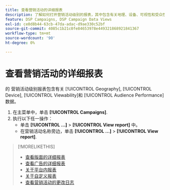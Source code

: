 ```yaml
---
title: 查看营销活动的详细报表
description: 了解如何打开营销活动级别的报表，其中包含有关地理、设备、可视性和受众性能数据的部分。
feature: DSP Campaigns, DSP Campaign Data Views
exl-id: ce0d8b44-63cb-47da-adac-d9ae330c52bf
source-git-commit: 4085c1b21c0fe84653978e449321868921841367
workflow-type: tm+mt
source-wordcount: '90'
ht-degree: 0%

---
```


# 查看营销活动的详细报表

的 <!--legacy --> 营销活动级别报表包含有关 [!UICONTROL Geography], [!UICONTROL Device], [!UICONTROL Viewability]和 [!UICONTROL Audience Performance] 数据。

1. 在主菜单中，单击 **[!UICONTROL Campaigns]**.
1. 执行以下任一操作：
   * 单击 **[!UICONTROL ...]** > **[!UICONTROL View report]** 中。
   * 在营销活动名称旁边，单击  **[!UICONTROL ...]** > **[!UICONTROL View report]**.

>[!MORELIKETHIS]
>
>* [查看版面的详细报表](/help/dsp/campaign-management/placements/placement-view-report.md)
>* [查看广告的详细报表](/help/dsp/campaign-management/ads/ad-view-report.md)
>* [关于平台内报表](/help/dsp/campaign-management/reports/campaign-reports-about.md)
>* [关于自定义报表](/help/dsp/reports/report-about.md)
>* [查看营销活动的更改日志](campaign-change-log.md)

